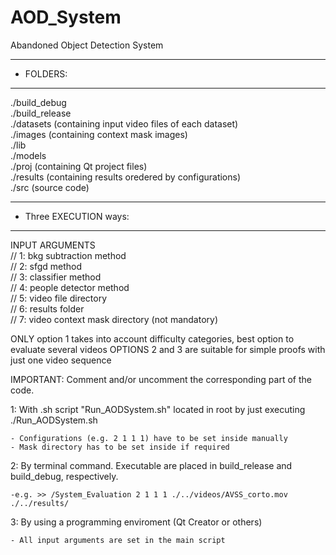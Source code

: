 # AOD_System
Abandoned Object Detection System


************
* FOLDERS: 
************

./build_debug  
./build_release  
./datasets  (containing input video files of each dataset)  
./images  (containing context mask images)  
./lib  
./models  
./proj  (containing Qt project files)  
./results (containing results oredered by configurations)  
./src  (source code)  
 


**************************
* Three EXECUTION ways:  
**************************

INPUT ARGUMENTS  
    // 1: bkg subtraction method  
    // 2: sfgd method  
    // 3: classifier method  
    // 4: people detector method  
    // 5: video file directory  
    // 6: results folder  
    // 7: video context mask directory (not mandatory)  


ONLY option 1 takes into account difficulty categories, best option to evaluate several videos
OPTIONS 2 and 3 are suitable for simple proofs with just one video sequence

IMPORTANT: Comment and/or uncomment the corresponding part of the code. 

1: With .sh script "Run_AODSystem.sh" located in root by just executing ./Run_AODSystem.sh 
	
	- Configurations (e.g. 2 1 1 1) have to be set inside manually
	- Mask directory has to be set inside if required

2: By terminal command. Executable are placed in build_release and build_debug, respectively. 
	
	-e.g. >> /System_Evaluation 2 1 1 1 ./../videos/AVSS_corto.mov ./../results/  
	
3: By using a programming enviroment (Qt Creator or others)

 
	- All input arguments are set in the main script 

 
